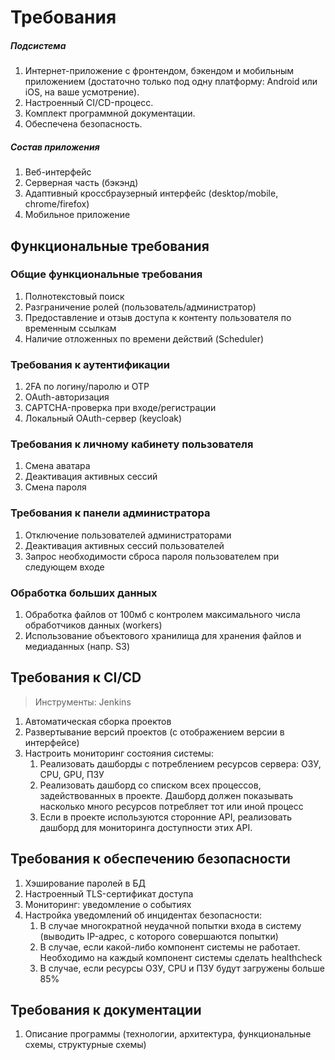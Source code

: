 # Требования

##### Подсистема

1. Интернет-приложение с фронтендом, бэкендом и мобильным приложением (достаточно только под одну платформу: Android или iOS, на ваше усмотрение).
2. Настроенный CI/CD-процесс.
3. Комплект программной документации.
4. Обеспечена безопасность.

##### Состав приложения

1. Веб-интерфейс
2. Серверная часть (бэкэнд)
3. Адаптивный кроссбраузерный интерфейс (desktop/mobile, chrome/firefox)
4. Мобильное приложение

## Функциональные требования

### Общие функциональные требования

1. Полнотекстовый поиск
2. Разграничение ролей (пользователь/администратор)
3. Предоставление и отзыв доступа к контенту пользователя по временным ссылкам
4. Наличие отложенных по времени действий (Scheduler)

### Требования к аутентификации

1. 2FA по логину/паролю и OTP
2. OAuth-авторизация
3. CAPTCHA-проверка при входе/регистрации
4. Локальный OAuth-сервер (keycloak)

### Требования к личному кабинету пользователя

1. Смена аватара
2. Деактивация активных сессий
3. Смена пароля

### Требования к панели администратора

1. Отключение пользователей администраторами
2. Деактивация активных сессий пользователей
3. Запрос необходимости сброса пароля пользователем при следующем входе

### Обработка больших данных

1. Обработка файлов от 100мб с контролем максимального числа обработчиков данных (workers)
2. Использование объектового хранилища для хранения файлов и медиаданных (напр. S3)

## Требования к CI/CD

> Инструменты: Jenkins

1. Автоматическая сборка проектов
3. Развертывание версий проектов (с отображением версии в интерфейсе)
6. Настроить мониторинг состояния системы:
    1. Реализовать дашборды с потреблением ресурсов сервера: ОЗУ, CPU, GPU, ПЗУ
    2. Реализовать дашборд со списком всех процессов, задействованных в проекте. Дашборд должен показывать насколько много ресурсов потребляет тот или иной процесс
    3. Если в проекте используются сторонние API, реализовать дашборд для мониторинга доступности этих API.

## Требования к обеспечению безопасности

1. Хэширование паролей в БД
2. Настроенный TLS-сертификат доступа
3. Мониторинг: уведомление о событиях
4. Настройка уведомлений об инцидентах безопасности:
    1. В случае многократной неудачной попытки входа в систему (выводить IP-адрес, с которого совершаются попытки)
    2. В случае, если какой-либо компонент системы не работает. Необходимо на каждый компонент системы сделать healthcheck
    3. В случае, если ресурсы ОЗУ, CPU и ПЗУ будут загружены больше 85%

## Требования к документации

1. Описание программы (технологии, архитектура, функциональные схемы, структурные схемы)